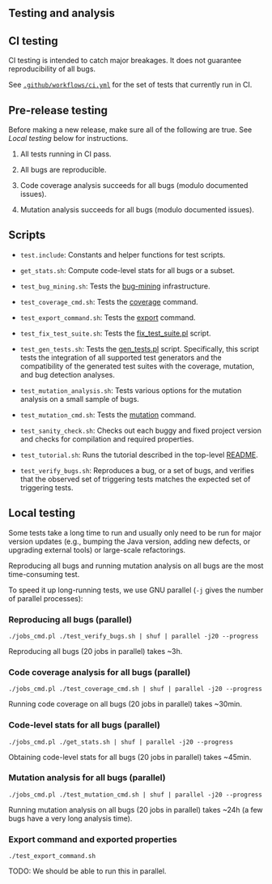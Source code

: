 Testing and analysis
--------------------

## CI testing
CI testing is intended to catch major breakages. It does not guarantee
reproducibility of all bugs.

See [`.github/workflows/ci.yml`](../../.github/workflows/ci.yml) for the set of
tests that currently run in CI.

## Pre-release testing
Before making a new release, make sure all of the following are true. See
*Local testing* below for instructions.

1. All tests running in CI pass.

2. All bugs are reproducible.

3. Code coverage analysis succeeds for all bugs (modulo documented issues).

4. Mutation analysis succeeds for all bugs (modulo documented issues).

## Scripts

* `test.include`: Constants and helper functions for test scripts.

* `get_stats.sh`: Compute code-level stats for all bugs or a subset.

* `test_bug_mining.sh`: Tests the
  [bug-mining](https://github.com/rjust/defects4j/blob/master/framework/bug-mining) infrastructure.

* `test_coverage_cmd.sh`: Tests the
  [coverage](https://github.com/rjust/defects4j/blob/master/framework/bin/d4j/d4j-coverage) command.

* `test_export_command.sh`: Tests the
  [export](https://github.com/rjust/defects4j/blob/master/framework/bin/d4j/d4j-export) command.

* `test_fix_test_suite.sh`: Tests the
  [fix_test_suite.pl](https://github.com/rjust/defects4j/blob/master/framework/util/fix_test_suite.pl) script.

* `test_gen_tests.sh`: Tests the
  [gen_tests.pl](https://github.com/rjust/defects4j/blob/master/framework/bin/gen_tests.pl) script.
  Specifically, this script tests the integration of all supported test
  generators and the compatibility of the generated test suites with the
  coverage, mutation, and bug detection analyses.

* `test_mutation_analysis.sh`: Tests various options for the mutation analysis
  on a small sample of bugs.

* `test_mutation_cmd.sh`: Tests the
  [mutation](https://github.com/rjust/defects4j/blob/master/framework/bin/d4j/d4j-mutation) command.

* `test_sanity_check.sh`: Checks out each buggy and fixed project version and
  checks for compilation and required properties.

* `test_tutorial.sh`: Runs the tutorial described in the top-level
   [README](https://github.com/rjust/defects4j#using-defects4j).

* `test_verify_bugs.sh`: Reproduces a bug, or a set of bugs, and verifies that
   the observed set of triggering tests matches the expected set of triggering
   tests.

## Local testing
Some tests take a long time to run and usually only need to be run for major
version updates (e.g., bumping the Java version, adding new defects, or
upgrading external tools) or large-scale refactorings.

Reproducing all bugs and running mutation analysis on all bugs are the most
time-consuming test.

To speed it up long-running tests, we use GNU parallel (`-j` gives the number of
parallel processes):

### Reproducing all bugs (parallel)
```
./jobs_cmd.pl ./test_verify_bugs.sh | shuf | parallel -j20 --progress
```
Reproducing all bugs (20 jobs in parallel) takes ~3h.

### Code coverage analysis for all bugs (parallel)
```
./jobs_cmd.pl ./test_coverage_cmd.sh | shuf | parallel -j20 --progress
```
Running code coverage on all bugs (20 jobs in parallel) takes ~30min.

### Code-level stats for all bugs (parallel)
```
./jobs_cmd.pl ./get_stats.sh | shuf | parallel -j20 --progress
```
Obtaining code-level stats for all bugs (20 jobs in parallel) takes ~45min.

### Mutation analysis for all bugs (parallel)
```
./jobs_cmd.pl ./test_mutation_cmd.sh | shuf | parallel -j20 --progress
```
Running mutation analysis on all bugs (20 jobs in parallel) takes ~24h (a few
bugs have a very long analysis time).

### Export command and exported properties
```
./test_export_command.sh
```
TODO: We should be able to run this in parallel.

